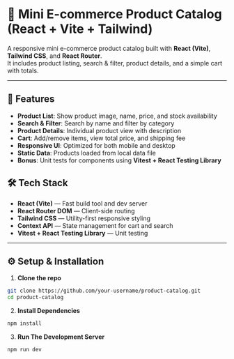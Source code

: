 # 🛒 Mini E-commerce Product Catalog (React + Vite + Tailwind)

A responsive mini e-commerce product catalog built with **React (Vite)**, **Tailwind CSS**, and **React Router**.  
It includes product listing, search & filter, product details, and a simple cart with totals.  

---

## 🚀 Features
- **Product List**: Show product image, name, price, and stock availability  
- **Search & Filter**: Search by name and filter by category  
- **Product Details**: Individual product view with description  
- **Cart**: Add/remove items, view total price, and shipping fee  
- **Responsive UI**: Optimized for both mobile and desktop  
- **Static Data**: Products loaded from local data file  
- **Bonus**: Unit tests for components using **Vitest + React Testing Library**  


## 🛠️ Tech Stack
- **React (Vite)** — Fast build tool and dev server  
- **React Router DOM** — Client-side routing  
- **Tailwind CSS** — Utility-first responsive styling  
- **Context API** — State management for cart and search  
- **Vitest + React Testing Library** — Unit testing  

---

## ⚙️ Setup & Installation

1. **Clone the repo**
```bash
git clone https://github.com/your-username/product-catalog.git
cd product-catalog
```
2. **Install Dependencies**
```bash
npm install
```
3. **Run The Development Server**
```bash
npm run dev
```